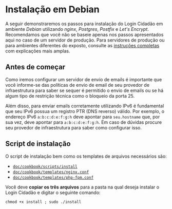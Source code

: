 Instalação em Debian
====================

A seguir demonstraremos os passos para instalação do Login Cidadão em ambiente
*Debian* utilizando *nginx*, *Postgres*, *Postfix* e *Let's Encrypt*. Recomendamos
que você não se baseie apenas nos passos apresentados aqui no caso de um servidor
de produção. Para servidores de produção ou para ambientes diferentes do exposto,
consulte as [instruções completas](docs.md) com explicações mais amplas.

Antes de começar
----------------

Como iremos configurar um servidor de envio de emails é importante que você
informe-se das políticas de envio de email de seu provedor de infraestrutura
para saber se sequer é permitido o envio de emails ou se há algum tipo de
restrição técnica como o bloqueio da porta 25.

Além disso, para enviar emails corretamente utilizando IPv6 é fundamental que
seu IPv6 possua um registro PTR (DNS reverso) válido. Por exemplo, o endereço
IPv6 `a:b:c:d:e:f:g:h` deve apontar para `seu.hostname` que, por sua vez, deve
apontar para `a:b:c:d:e:f:g:h`. Em caso de dúvidas procure seu provedor de
infraestrutura para saber como configurar isso.

Script de instalação
--------------------

O script de instalação bem como os templates de arquivos necessários são:

 - [`doc/cookbook/scripts/install`](scripts/install)
 - [`doc/cookbook/templates/nginx.conf`](templates/nginx.conf)
 - [`doc/cookbook/templates/php-fpm.conf`](templates/php-fpm.conf)

Você deve **copiar os três arquivos** para a pasta na qual deseja instalar o
Login Cidadão e digitar o seguinte comando:

    chmod +x install ; sudo ./install
